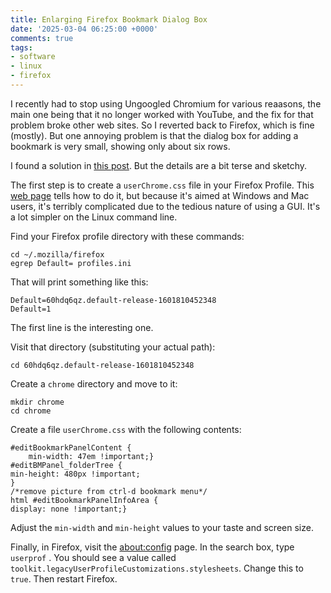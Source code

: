 ```yaml
---
title: Enlarging Firefox Bookmark Dialog Box
date: '2025-03-04 06:25:00 +0000'
comments: true
tags:
- software
- linux
- firefox
---
```


I recently had to stop using Ungoogled Chromium for various reaasons, the main
one being that it no longer worked with YouTube, and the fix for
that problem broke other web sites.  So I reverted back to Firefox,
which is fine (mostly).  But one annoying problem is that the dialog box
for adding a bookmark is very small, showing only about six
rows.
<!--more-->

I found a solution in
[this post](https://connect.mozilla.org/t5/ideas/add-bookmark-window-ctrl-d-should-be-resizable/idc-p/23500/highlight/true#M12642).
But the details are a bit terse and sketchy.

The first step is to create a `userChrome.css` file in your Firefox Profile.
This [web page](https://www.userchrome.org/how-create-userchrome-css.html)
tells how to do it, but because it's aimed at Windows and Mac users,
it's terribly complicated due to the tedious nature of using a GUI.
It's a lot simpler on the Linux command line.

Find your Firefox profile directory with these commands:

```
cd ~/.mozilla/firefox
egrep Default= profiles.ini
```

That will print something like this:

```
Default=60hdq6qz.default-release-1601810452348
Default=1
```

The first line is the interesting one.

Visit that directory (substituting your actual path):

```
cd 60hdq6qz.default-release-1601810452348
```

Create a `chrome` directory and move to it:

```
mkdir chrome
cd chrome
```

Create a file `userChrome.css` with the following contents:

```
#editBookmarkPanelContent {
    min-width: 47em !important;}
#editBMPanel_folderTree {
min-height: 480px !important;
}
/*remove picture from ctrl-d bookmark menu*/
html #editBookmarkPanelInfoArea {
display: none !important;}
```

Adjust the `min-width` and `min-height` values to your taste and screen size.

Finally, in Firefox, visit the <about:config> page.  In the search box, type `userprof` .
You should see a value called `toolkit.legacyUserProfileCustomizations.stylesheets`.
Change this to `true`.  Then restart Firefox.
